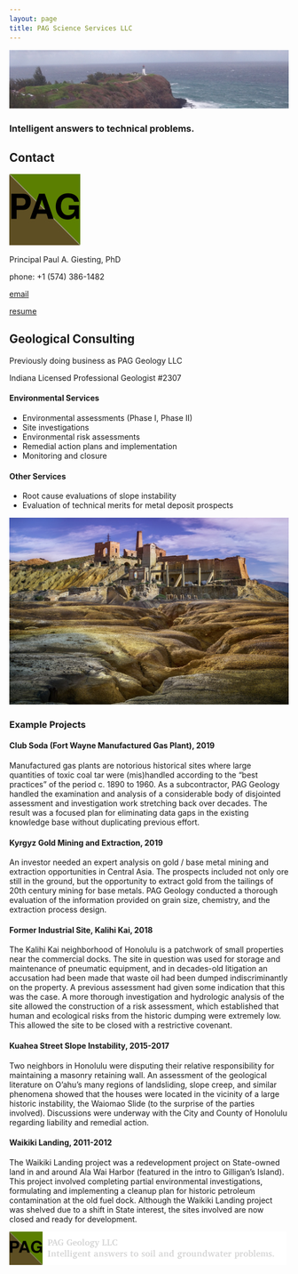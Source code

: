 ```yaml
---
layout: page
title: PAG Science Services LLC
---
```

<!--
img src="https://raw.githubusercontent.com/PAGiesting/PAGiesting.github.io/master/images/kilauea-lighthouse.png" width=500-->
![kilauea banner](images/kilauea-lighthouse.png)

### Intelligent answers to technical problems.

## Contact
<!--img align="left" src="https://raw.githubusercontent.com/PAGiesting/PAGiesting.github.io/master/images/PAGlogo128.jpg" hspace=20-->
![logo](images/PAGlogo128.jpg)

Principal
Paul A. Giesting, PhD

phone: +1 (574) 386-1482

[email](mailto:pagiesti@gmail.com)

<a href="https://resume.creddle.io/resume/4liirtvnf6z">resume</a>

## Geological Consulting
Previously doing business as PAG Geology LLC

Indiana Licensed Professional Geologist #2307

#### Environmental Services
* Environmental assessments (Phase I, Phase II)
* Site investigations
* Environmental risk assessments
* Remedial action plans and implementation
* Monitoring and closure

#### Other Services
* Root cause evaluations of slope instability
* Evaluation of technical merits for metal deposit prospects

<!--img src="https://raw.githubusercontent.com/PAGiesting/PAGiesting.github.io/master/images/mines-3997193_1280.jpg" width=500-->
![Central Asian mining site](images/mines-3997193_1280.jpg)

### Example Projects

#### Club Soda (Fort Wayne Manufactured Gas Plant), 2019

Manufactured gas plants are notorious historical sites where large quantities of toxic coal tar were (mis)handled according to the “best practices” of the period c. 1890 to 1960. As a subcontractor, PAG Geology handled the examination and analysis of a considerable body of disjointed assessment and investigation work stretching back over decades. The result was a focused plan for eliminating data gaps in the existing knowledge base without duplicating previous effort.

#### Kyrgyz Gold Mining and Extraction, 2019

An investor needed an expert analysis on gold / base metal mining and extraction opportunities in Central Asia. The prospects included not only ore still in the ground, but the opportunity to extract gold from the tailings of 20th century mining for base metals. PAG Geology conducted a thorough evaluation of the information provided on grain size, chemistry, and the extraction process design.

#### Former Industrial Site, Kalihi Kai, 2018

The Kalihi Kai neighborhood of Honolulu is a patchwork of small properties near the commercial docks. The site in question was used for storage and maintenance of pneumatic equipment, and in decades-old litigation an accusation had been made that waste oil had been dumped indiscriminantly on the property. A previous assessment had given some indication that this was the case. A more thorough investigation and hydrologic analysis of the site allowed the construction of a risk assessment, which established that human and ecological risks from the historic dumping were extremely low. This allowed the site to be closed with a restrictive covenant.

#### Kuahea Street Slope Instability, 2015-2017

Two neighbors in Honolulu were disputing their relative responsibility for maintaining a masonry retaining wall. An assessment of the geological literature on O’ahu’s many regions of landsliding, slope creep, and similar phenomena showed that the houses were located in the vicinity of a large historic instability, the Waiomao Slide (to the surprise of the parties involved). Discussions were underway with the City and County of Honolulu regarding liability and remedial action.

#### Waikiki Landing, 2011-2012

The Waikiki Landing project was a redevelopment project on State-owned land in and around Ala Wai Harbor (featured in the intro to Gilligan’s Island). This project involved completing partial environmental investigations, formulating and implementing a cleanup plan for historic petroleum contamination at the old fuel dock. Although the Waikiki Landing project was shelved due to a shift in State interest, the sites involved are now closed and ready for development.

<!--img src="https://raw.githubusercontent.com/PAGiesting/PAGiesting.github.io/master/images/PAGlogo-banner.png" width=500-->
![logo banner](images/PAGlogo-banner.png)